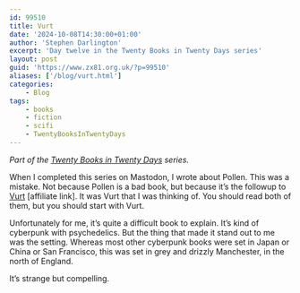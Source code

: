 ```yaml
---
id: 99510
title: Vurt
date: '2024-10-08T14:30:00+01:00'
author: 'Stephen Darlington'
excerpt: 'Day twelve in the Twenty Books in Twenty Days series'
layout: post
guid: 'https://www.zx81.org.uk/?p=99510'
aliases: ['/blog/vurt.html']
categories:
    - Blog
tags:
    - books
    - fiction
    - scifi
    - TwentyBooksInTwentyDays
---
```


*Part of the [Twenty Books in Twenty Days](https://www.zx81.org.uk/blog/twenty-books.html) series.*

When I completed this series on Mastodon, I wrote about Pollen. This was a mistake. Not because Pollen is a bad book, but because it’s the followup to [Vurt](https://amzn.to/4dGGzoB) \[affiliate link\]. It was Vurt that I was thinking of. You should read both of them, but you should start with Vurt.

Unfortunately for me, it’s quite a difficult book to explain. It’s kind of cyberpunk with psychedelics. But the thing that made it stand out to me was the setting. Whereas most other cyberpunk books were set in Japan or China or San Francisco, this was set in grey and drizzly Manchester, in the north of England.

It’s strange but compelling.